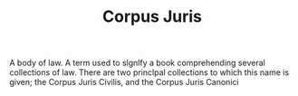 ---
title: Corpus Juris
letter: C
permalink: "/definitions/bld-corpus-juris.html"
body: A body of law. A term used to slgnlfy a book comprehending several collections
  of law. There are two princlpal collections to which this name is given; the Corpus
  Juris Civilis, and the Corpus Juris Canonici
published_at: '2018-07-07'
source: Black's Law Dictionary 2nd Ed (1910)
layout: post
---